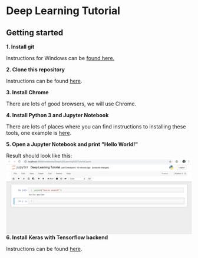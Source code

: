 # Deep Learning Tutorial

## Getting started

**1. Install git**

Instructions for Windows can be [found here.](https://www.atlassian.com/git/tutorials/install-git#windows)

**2. Clone this repository**

Instructions can be found [here](https://help.github.com/articles/cloning-a-repository/).

**3. Install Chrome**

There are lots of good browsers, we will use Chrome.

**4. Install Python 3 and Jupyter Notebook**

There are lots of places where you can find instructions to installing these tools, one example is [here](https://jupyter.readthedocs.io/en/latest/install.html#new-to-python-and-jupyter).

**5. Open a Jupyter Notebook and print "Hello World!"**

Result should look like this:
<br>
<img align="left" src="https://github.com/langkilde/deeplearningtutorial/blob/master/example_1.png">
<br>

**6. Install Keras with Tensorflow backend**

Instructions can be found [here](https://keras.io/#installation).

